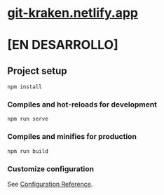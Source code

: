 # [git-kraken.netlify.app](https://git-kraken.netlify.app/)

# \[EN DESARROLLO\]

## Project setup

```
npm install
```

### Compiles and hot-reloads for development

```
npm run serve
```

### Compiles and minifies for production

```
npm run build
```

### Customize configuration

See [Configuration Reference](https://cli.vuejs.org/config/).

